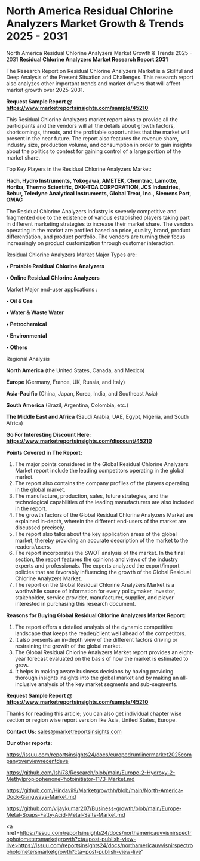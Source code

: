 # North America Residual Chlorine Analyzers Market Growth & Trends 2025 - 2031
North America Residual Chlorine Analyzers Market Growth & Trends 2025 - 2031
<strong>Residual Chlorine Analyzers Market Research Report 2031</strong>

The Research Report on Residual Chlorine Analyzers Market is a Skillful and Deep Analysis of the Present Situation and Challenges. This research report also analyzes other important trends and market drivers that will affect market growth over 2025-2031.

<strong>Request Sample Report @ <a href=https://www.marketreportsinsights.com/sample/45210>https://www.marketreportsinsights.com/sample/45210</a></strong>

This Residual Chlorine Analyzers market report aims to provide all the participants and the vendors will all the details about growth factors, shortcomings, threats, and the profitable opportunities that the market will present in the near future. The report also features the revenue share, industry size, production volume, and consumption in order to gain insights about the politics to contest for gaining control of a large portion of the market share.

Top Key Players in the Residual Chlorine Analyzers Market:

<strong>Hach, Hydro Instruments, Yokogawa, AMETEK, Chemtrac, Lamotte, Horiba, Thermo Scientific, DKK-TOA CORPORATION, JCS Industries, Bebur, Teledyne Analytical Instruments, Global Treat, Inc., Siemens Port, OMAC</strong>

The Residual Chlorine Analyzers Industry is severely competitive and fragmented due to the existence of various established players taking part in different marketing strategies to increase their market share. The vendors operating in the market are profiled based on price, quality, brand, product differentiation, and product portfolio. The vendors are turning their focus increasingly on product customization through customer interaction.

Residual Chlorine Analyzers Market Major Types are:

<strong>•  Protable Residual Chlorine Analyzers

•  Online Residual Chlorine Analyzers</strong>

Market Major end-user applications :

<strong>•  Oil & Gas

•  Water & Waste Water

•  Petrochemical

•  Environmental

•  Others</strong>

Regional Analysis

</u><strong><b>North America</b></strong> (the United States, Canada, and Mexico)

<strong><b>Europe </b></strong>(Germany, France, UK, Russia, and Italy)

<strong><b>Asia-Pacific</b></strong> (China, Japan, Korea, India, and Southeast Asia)

<strong><b>South America</b></strong> (Brazil, Argentina, Colombia, etc.)

<strong><b>The Middle East and Africa</b></strong> (Saudi Arabia, UAE, Egypt, Nigeria, and South Africa)

<strong>Go For Interesting Discount Here: <a href=https://www.marketreportsinsights.com/discount/45210>https://www.marketreportsinsights.com/discount/45210</a></strong>

<strong>Points Covered in The Report:</strong>
<ol>
  <li>The major points considered in the Global Residual Chlorine Analyzers Market report include the leading competitors operating in the global market.</li>
  <li>The report also contains the company profiles of the players operating in the global market.</li>
  <li>The manufacture, production, sales, future strategies, and the technological capabilities of the leading manufacturers are also included in the report.</li>
  <li>The growth factors of the Global Residual Chlorine Analyzers Market are explained in-depth, wherein the different end-users of the market are discussed precisely.</li>
  <li>The report also talks about the key application areas of the global market, thereby providing an accurate description of the market to the readers/users.</li>
  <li>The report incorporates the SWOT analysis of the market. In the final section, the report features the opinions and views of the industry experts and professionals. The experts analyzed the export/import policies that are favorably influencing the growth of the Global Residual Chlorine Analyzers Market.</li>
  <li>The report on the Global Residual Chlorine Analyzers Market is a worthwhile source of information for every policymaker, investor, stakeholder, service provider, manufacturer, supplier, and player interested in purchasing this research document.</li>
</ol>
<strong>Reasons for Buying Global Residual Chlorine Analyzers Market Report:</strong>

<ol>
  <li>The report offers a detailed analysis of the dynamic competitive landscape that keeps the reader/client well ahead of the competitors.</li>
  <li>It also presents an in-depth view of the different factors driving or restraining the growth of the global market.</li>
  <li>The Global Residual Chlorine Analyzers Market report provides an eight-year forecast evaluated on the basis of how the market is estimated to grow.</li>
  <li>It helps in making aware business decisions by having providing thorough insights insights into the global market and by making an all-inclusive analysis of the key market segments and sub-segments.</li>
</ol>
<strong>Request Sample Report @ <a href=https://www.marketreportsinsights.com/sample/45210>https://www.marketreportsinsights.com/sample/45210</a></strong>


Thanks for reading this article; you can also get individual chapter wise section or region wise report version like Asia, United States, Europe.

<strong>Contact Us:</strong>
sales@marketreportsinsights.com

<strong>Our other reports:</strong>

<a href=https://issuu.com/reportsinsights24/docs/europedrumlinermarket2025companyoverviewrecentdeve>https://issuu.com/reportsinsights24/docs/europedrumlinermarket2025companyoverviewrecentdeve</a>

<a href=https://github.com/Ishi78/Research/blob/main/Europe-2-Hydroxy-2-MethylpropiophenonePhotoinitiator-1173-Market.md>https://github.com/Ishi78/Research/blob/main/Europe-2-Hydroxy-2-MethylpropiophenonePhotoinitiator-1173-Market.md</a>

<a href=https://github.com/Hindavii9/Marketgrowthh/blob/main/North-America-Dock-Gangways-Market.md>https://github.com/Hindavii9/Marketgrowthh/blob/main/North-America-Dock-Gangways-Market.md</a>

<a href=https://github.com/vijaykumar207/Business-growth/blob/main/Europe-Metal-Soaps-Fatty-Acid-Metal-Salts-Market.md>https://github.com/vijaykumar207/Business-growth/blob/main/Europe-Metal-Soaps-Fatty-Acid-Metal-Salts-Market.md</a>

<a href=https://issuu.com/reportsinsights24/docs/northamericauvvisnirspectrophotometersmarketgrowth?cta=post-publish-view-live>https://issuu.com/reportsinsights24/docs/northamericauvvisnirspectrophotometersmarketgrowth?cta=post-publish-view-live</a>"
